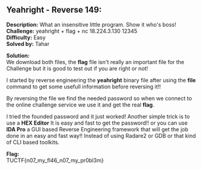 ## Yeahright - Reverse 149:  

**Description:** What an insensitive little program. Show it who's boss!  
**Challenge:** yeahright + flag + nc 18.224.3.130 12345  
**Difficulty:** Easy  
**Solved by:** Tahar  

**Solution:**  
We download both files, the **flag** file isn't really an important file for the Challenge but it is good to test out if you are right or not!  

I started by reverse engineering the **yeahright** binary file after using the **file** command to get some usefull information before reversing it!!  

By reversing the file we find the needed password so when we connect to the online challenge service we use it and get the real **flag**.  

I tried the founded password and it just worked! Another simple trick is to use a **HEX Editor** It is easy and fast to get the password!! or you can use **IDA Pro** a GUI based Reverse Engineering framework that will get the job done in an easy and fast way!! Instead of using Radare2 or GDB or that kind of CLI based toolkits.  

**Flag:**  
TUCTF{n07_my_fl46_n07_my_pr0bl3m}
